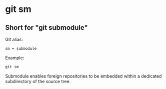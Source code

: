 # git sm

## Short for "git submodule"

Git alias:

```git
sm = submodule
```

Example:

```shell
git sm
```

Submodule enables foreign repositories to be embedded within a dedicated subdirectory of the source tree.
